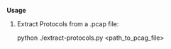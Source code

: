 **Usage**
1. Extract Protocols from a .pcap file:

    python ./extract-protocols.py <path_to_pcag_file>
